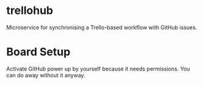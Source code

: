 # trellohub
Microservice for synchronising a Trello-based workflow with GitHub issues.

# Board Setup
Activate GitHub power up by yourself because it needs permissions. You can do away without it anyway.
